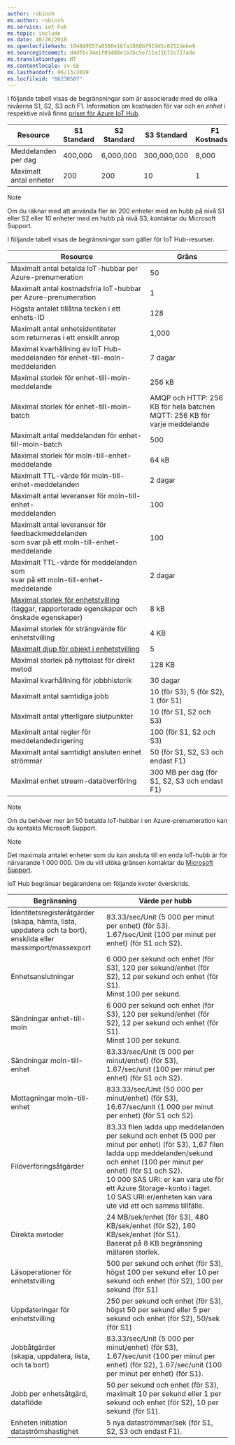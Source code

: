 ```yaml
---
author: robinsh
ms.author: robinsh
ms.service: iot-hub
ms.topic: include
ms.date: 10/26/2018
ms.openlocfilehash: 104849557a8580e16fa1860b7919d1c0252debe9
ms.sourcegitcommit: d4dfbc34a1f03488e1b7bc5e711a11b72c717ada
ms.translationtype: MT
ms.contentlocale: sv-SE
ms.lasthandoff: 06/13/2019
ms.locfileid: "66238507"
---
```

I följande tabell visas de begränsningar som är associerade med de olika nivåerna S1, S2, S3 och F1. Information om kostnaden för var och en *enhet* i respektive nivå finns [priser för Azure IoT Hub](https://azure.microsoft.com/pricing/details/iot-hub/).

| Resource | S1 Standard | S2 Standard | S3 Standard | F1 Kostnadsfri |
| --- | --- | --- | --- | --- |
| Meddelanden per dag |400,000 |6,000,000 |300,000,000 |8,000 |
| Maximalt antal enheter |200 |200 |10 |1 |

> [!NOTE]
> Om du räknar med att använda fler än 200 enheter med en hubb på nivå S1 eller S2 eller 10 enheter med en hubb på nivå S3, kontaktar du Microsoft Support.
> 
> 

I följande tabell visas de begränsningar som gäller för IoT Hub-resurser.

| Resource | Gräns |
| --- | --- |
| Maximalt antal betalda IoT-hubbar per Azure-prenumeration |50 |
| Maximalt antal kostnadsfria IoT-hubbar per Azure-prenumeration |1 |
| Högsta antalet tillåtna tecken i ett enhets-ID | 128 |
| Maximalt antal enhetsidentiteter<br/> som returneras i ett enskilt anrop |1,000 |
| Maximal kvarhållning av IoT Hub-meddelanden för enhet-till-moln-meddelanden |7 dagar |
| Maximal storlek för enhet-till-moln-meddelande |256 kB |
| Maximal storlek för enhet-till-moln-batch |AMQP och HTTP: 256 KB för hela batchen <br/>MQTT: 256 KB för varje meddelande |
| Maximalt antal meddelanden för enhet-till-moln-batch |500 |
| Maximal storlek för moln-till-enhet-meddelande |64 kB |
| Maximalt TTL-värde för moln-till-enhet-meddelanden |2 dagar |
| Maximalt antal leveranser för moln-till-enhet- <br/> meddelanden |100 |
| Maximalt antal leveranser för feedbackmeddelanden <br/> som svar på ett moln-till-enhet-meddelande |100 |
| Maximalt TTL-värde för meddelanden som <br/> svar på ett moln-till-enhet-meddelande |2 dagar |
| [Maximal storlek för enhetstvilling](../articles/iot-hub/iot-hub-devguide-device-twins.md#device-twin-size) <br/> (taggar, rapporterade egenskaper och önskade egenskaper) | 8 kB |
| Maximal storlek för strängvärde för enhetstvilling | 4 KB |
| [Maximalt djup för objekt i enhetstvilling](../articles/iot-hub/iot-hub-devguide-device-twins.md#tags-and-properties-format) | 5 |
| Maximal storlek på nyttolast för direkt metod | 128 KB |
| Maximal kvarhållning för jobbhistorik | 30 dagar |
| Maximalt antal samtidiga jobb | 10 (för S3), 5 (för S2), 1 (för S1) |
| Maximalt antal ytterligare slutpunkter | 10 (för S1, S2 och S3) |
| Maximalt antal regler för meddelandedirigering | 100 (för S1, S2 och S3) |
| Maximalt antal samtidigt ansluten enhet strömmar | 50 (för S1, S2, S3 och endast F1) |
| Maximal enhet stream-dataöverföring | 300 MB per dag (för S1, S2, S3 och endast F1) |

> [!NOTE]
> Om du behöver mer än 50 betalda IoT-hubbar i en Azure-prenumeration kan du kontakta Microsoft Support.

> [!NOTE]
> Det maximala antalet enheter som du kan ansluta till en enda IoT-hubb är för närvarande 1 000 000. Om du vill utöka gränsen kontaktar du [Microsoft Support](https://azure.microsoft.com/support/options/).

IoT Hub begränsar begärandena om följande kvoter överskrids.

| Begränsning | Värde per hubb |
| --- | --- |
| Identitetsregisteråtgärder <br/> (skapa, hämta, lista, uppdatera och ta bort), <br/> enskilda eller massimport/massexport |83.33/sec/Unit (5 000 per minut per enhet) (för S3). <br/> 1.67/sec/Unit (100 per minut per enhet) (för S1 och S2). |
| Enhetsanslutningar |6 000 per sekund och enhet (för S3), 120 per sekund/enhet (för S2), 12 per sekund och enhet (för S1). <br/>Minst 100 per sekund. |
| Sändningar enhet-till-moln |6 000 per sekund och enhet (för S3), 120 per sekund/enhet (för S2), 12 per sekund och enhet (för S1). <br/>Minst 100 per sekund. |
| Sändningar moln-till-enhet | 83.33/sec/Unit (5 000 per minut/enhet) (för S3), 1.67/sec/unit (100 per minut per enhet) (för S1 och S2). |
| Mottagningar moln-till-enhet |833.33/sec/Unit (50 000 per minut/enhet) (för S3), 16.67/sec/unit (1 000 per minut per enhet) (för S1 och S2). |
| Filöverföringsåtgärder |83.33 filen ladda upp meddelanden per sekund och enhet (5 000 per minut per enhet) (för S3), 1,67 filen ladda upp meddelanden/sekund och enhet (100 per minut per enhet) (för S1 och S2). <br/> 10 000 SAS URI: er kan vara ute för ett Azure Storage-konto i taget.<br/> 10 SAS URI:er/enheten kan vara ute vid ett och samma tillfälle. |
| Direkta metoder | 24 MB/sek/enhet (för S3), 480 KB/sek/enhet (för S2), 160 KB/sek/enhet (för S1).<br/> Baserat på 8 KB begränsning mätaren storlek. |
| Läsoperationer för enhetstvilling | 500 per sekund och enhet (för S3), högst 100 per sekund eller 10 per sekund och enhet (för S2), 100 per sekund (för S1) |
| Uppdateringar för enhetstvilling | 250 per sekund och enhet (för S3), högst 50 per sekund eller 5 per sekund och enhet (för S2), 50/sek (för S1) |
| Jobbåtgärder <br/> (skapa, uppdatera, lista, och ta bort) | 83.33/sec/Unit (5 000 per minut/enhet) (för S3), 1.67/sec/unit (100 per minut per enhet) (för S2), 1.67/sec/unit (100 per minut per enhet) (för S1). |
| Jobb per enhetsåtgärd, dataflöde | 50 per sekund och enhet (för S3), maximalt 10 per sekund eller 1 per sekund och enhet (för S2), 10 per sekund (för S1). |
| Enheten initiation dataströmshastighet | 5 nya dataströmmar/sek (för S1, S2, S3 och endast F1). |
